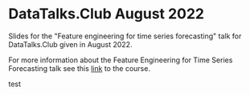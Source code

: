 # DataTalks.Club August 2022
Slides for the "Feature engineering for time series forecasting" talk for DataTalks.Club given in August 2022. 

For more information about the Feature Engineering for Time Series Forecasting talk see this [link](https://www.trainindata.com/p/feature-engineering-for-forecasting) to the course. 

test
